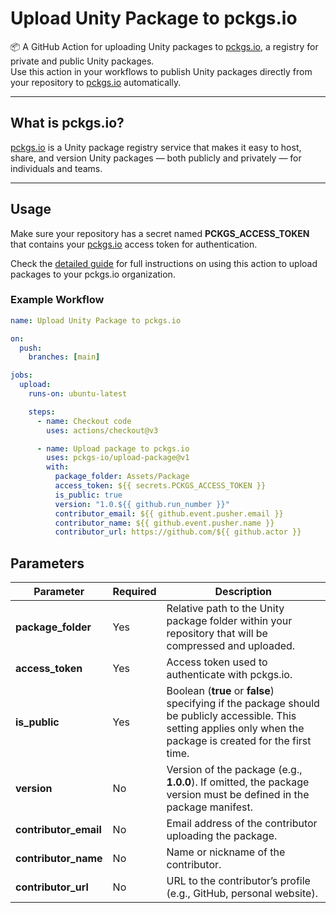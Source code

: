 # Upload Unity Package to pckgs.io

📦 A GitHub Action for uploading Unity packages to [pckgs.io](https://pckgs.io), a registry for private and public Unity packages.  
Use this action in your workflows to publish Unity packages directly from your repository to [pckgs.io](https://pckgs.io) automatically.

---

## What is pckgs.io?

[pckgs.io](https://pckgs.io) is a Unity package registry service that makes it easy to host, share, and version Unity packages — both publicly and privately — for individuals and teams.  

---

## Usage

Make sure your repository has a secret named **PCKGS_ACCESS_TOKEN** that contains your [pckgs.io](https://pckgs.io) access token for authentication.


Check the [detailed guide](https://pckgs.io/docs/upload-a-package-with-github-actions) for full instructions on using this action to upload packages to your pckgs.io organization.

### Example Workflow

```yaml
name: Upload Unity Package to pckgs.io

on:
  push:
    branches: [main]

jobs:
  upload:
    runs-on: ubuntu-latest

    steps:
      - name: Checkout code
        uses: actions/checkout@v3

      - name: Upload package to pckgs.io
        uses: pckgs-io/upload-package@v1
        with:
          package_folder: Assets/Package
          access_token: ${{ secrets.PCKGS_ACCESS_TOKEN }}
          is_public: true
          version: "1.0.${{ github.run_number }}"
          contributor_email: ${{ github.event.pusher.email }}
          contributor_name: ${{ github.event.pusher.name }}
          contributor_url: https://github.com/${{ github.actor }}
```

## Parameters

| Parameter          | Required | Description                                                                                     |
|--------------------|----------|-------------------------------------------------------------------------------------------------|
| **package_folder**   | Yes      | Relative path to the Unity package folder within your repository that will be compressed and uploaded.                                        |
| **access_token**     | Yes      | Access token used to authenticate with pckgs.io.                                               |
| **is_public**        | Yes      | Boolean (**true** or **false**) specifying if the package should be publicly accessible. This setting applies only when the package is created for the first time.       |
| **version**          | No       | Version of the package (e.g., **1.0.0**). If omitted, the package version must be defined in the package manifest. |
| **contributor_email**| No       | Email address of the contributor uploading the package.                                        |
| **contributor_name** | No       | Name or nickname of the contributor.                                                           |
| **contributor_url**  | No       | URL to the contributor’s profile (e.g., GitHub, personal website).                             |